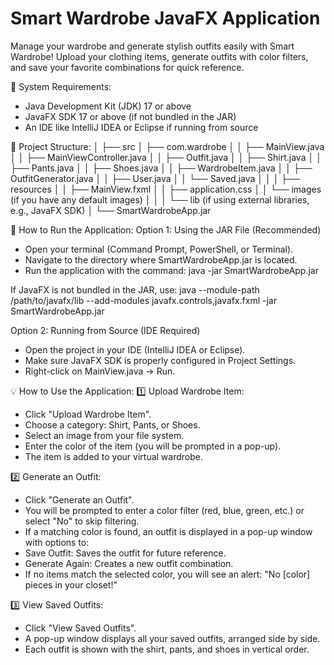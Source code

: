 # Smart Wardrobe JavaFX Application
Manage your wardrobe and generate stylish outfits easily with Smart Wardrobe! Upload your clothing items, generate outfits with color filters, and save your favorite combinations for quick reference.

📝 System Requirements:
- Java Development Kit (JDK) 17 or above
- JavaFX SDK 17 or above (if not bundled in the JAR)
- An IDE like IntelliJ IDEA or Eclipse if running from source

📁 Project Structure:
│
├── src
│   ├── com.wardrobe
│   │   ├── MainView.java
│   │   ├── MainViewController.java
│   │   ├── Outfit.java
│   │   ├── Shirt.java
│   │   ├── Pants.java
│   │   ├── Shoes.java
│   │   ├── WardrobeItem.java
│   │   ├── OutfitGenerator.java
│   │   ├── User.java
│   │   └── Saved.java
│   │
│   ├── resources
│   │   ├── MainView.fxml
│   │   ├── application.css
│   │   └── images (if you have any default images)
│   │
│   └── lib (if using external libraries, e.g., JavaFX SDK) 
│
└── SmartWardrobeApp.jar

🚀 How to Run the Application:
Option 1: Using the JAR File (Recommended)
- Open your terminal (Command Prompt, PowerShell, or Terminal).
- Navigate to the directory where SmartWardrobeApp.jar is located.
- Run the application with the command:
java -jar SmartWardrobeApp.jar

If JavaFX is not bundled in the JAR, use:
java --module-path /path/to/javafx/lib --add-modules javafx.controls,javafx.fxml -jar SmartWardrobeApp.jar

Option 2: Running from Source (IDE Required)
- Open the project in your IDE (IntelliJ IDEA or Eclipse).
- Make sure JavaFX SDK is properly configured in Project Settings.
- Right-click on MainView.java → Run.

💡 How to Use the Application:
1️⃣ Upload Wardrobe Item:
- Click "Upload Wardrobe Item".
- Choose a category: Shirt, Pants, or Shoes.
- Select an image from your file system.
- Enter the color of the item (you will be prompted in a pop-up).
- The item is added to your virtual wardrobe.

2️⃣ Generate an Outfit:
- Click "Generate an Outfit".
- You will be prompted to enter a color filter (red, blue, green, etc.) or select "No" to skip filtering.
- If a matching color is found, an outfit is displayed in a pop-up window with options to:
- Save Outfit: Saves the outfit for future reference.
- Generate Again: Creates a new outfit combination.
- If no items match the selected color, you will see an alert: "No [color] pieces in your closet!"

3️⃣ View Saved Outfits:
- Click "View Saved Outfits".
- A pop-up window displays all your saved outfits, arranged side by side.
- Each outfit is shown with the shirt, pants, and shoes in vertical order.


